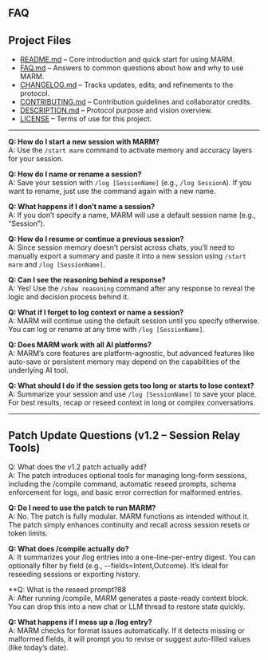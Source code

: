 ## FAQ

## Project Files

- [README.md](README.md) – Core introduction and quick start for using MARM.  
- [FAQ.md](FAQ.md) – Answers to common questions about how and why to use MARM.  
- [CHANGELOG.md](CHANGELOG.md) – Tracks updates, edits, and refinements to the protocol.  
- [CONTRIBUTING.md](CONTRIBUTING.md) – Contribution guidelines and collaborator credits.  
- [DESCRIPTION.md](DESCRIPTION.md) – Protocol purpose and vision overview.  
- [LICENSE](LICENSE) – Terms of use for this project.

---

**Q: How do I start a new session with MARM?**  
A: Use the `/start marm` command to activate memory and accuracy layers for your session.

**Q: How do I name or rename a session?**  
A: Save your session with `/log [SessionName]` (e.g., `/log SessionA`). If you want to rename, just use the command again with a new name.

**Q: What happens if I don’t name a session?**  
A: If you don’t specify a name, MARM will use a default session name (e.g., “Session”).

**Q: How do I resume or continue a previous session?**  
A: Since session memory doesn’t persist across chats, you’ll need to manually export a summary and paste it into a new session using `/start marm` and `/log [SessionName]`.

**Q: Can I see the reasoning behind a response?**  
A: Yes! Use the `/show reasoning` command after any response to reveal the logic and decision process behind it.

**Q: What if I forget to log context or name a session?**  
A: MARM will continue using the default session until you specify otherwise. You can log or rename at any time with `/log [SessionName]`.

**Q: Does MARM work with all AI platforms?**  
A: MARM’s core features are platform-agnostic, but advanced features like auto-save or persistent memory may depend on the capabilities of the underlying AI tool.

**Q: What should I do if the session gets too long or starts to lose context?**  
A: Summarize your session and use `/log [SessionName]` to save your place. For best results, recap or reseed context in long or complex conversations.

---

## Patch Update Questions (v1.2 – Session Relay Tools)

Q: What does the v1.2 patch actually add?  
A: The patch introduces optional tools for managing long-form sessions, including the /compile command, automatic reseed prompts, schema enforcement for logs, and basic error correction for malformed entries.

**Q: Do I need to use the patch to run MARM?**  
A: No. The patch is fully modular. MARM functions as intended without it. The patch simply enhances continuity and recall across session resets or token limits.

**Q: What does /compile actually do?**  
A: It summarizes your /log entries into a one-line-per-entry digest. You can optionally filter by field (e.g., --fields=Intent,Outcome). It’s ideal for reseeding sessions or exporting history.

**Q: What is the reseed prompt?88  
A: After running /compile, MARM generates a paste-ready context block. You can drop this into a new chat or LLM thread to restore state quickly.

**Q: What happens if I mess up a /log entry?**  
A: MARM checks for format issues automatically. If it detects missing or malformed fields, it will prompt you to revise or suggest auto-filled values (like today’s date).


